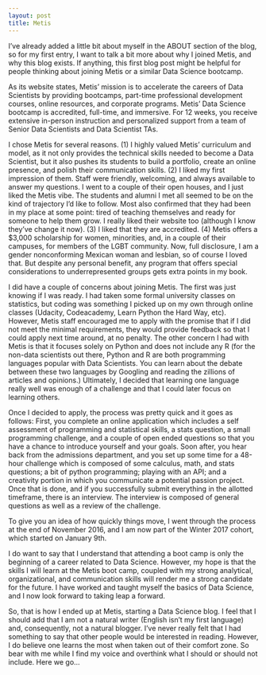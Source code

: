 ```yaml
---
layout: post
title: Metis  
---
```


I’ve already added a little bit about myself in the ABOUT section of the blog, so for my first entry, I want to talk a bit more about why I joined Metis, and why this blog exists. If anything, this first blog post might be helpful for people thinking about joining Metis or a similar Data Science bootcamp. 

As its website states, Metis’ mission is to accelerate the careers of Data Scientists by providing bootcamps, part-time professional development courses, online resources, and corporate programs. Metis’ Data Science bootcamp is accredited, full-time, and immersive. For 12 weeks, you receive extensive in-person instruction and personalized support from a team of Senior Data Scientists and Data Scientist TAs.

I chose Metis for several reasons. (1) I highly valued Metis’ curriculum and model, as it not only provides the technical skills needed to become a Data Scientist, but it also pushes its students to build a portfolio, create an online presence, and polish their communication skills. (2) I liked my first impression of them. Staff were friendly, welcoming, and always available to answer my questions. I went to a couple of their open houses, and I just liked the Metis vibe. The students and alumni I met all seemed to be on the kind of trajectory I’d like to follow. Most also confirmed that they had been in my place at some point: tired of teaching themselves and ready for someone to help them grow. I really liked their website too (although I know they’ve change it now). (3) I liked that they are accredited. (4) Metis offers a $3,000 scholarship for women, minorities, and, in a couple of their campuses, for members of the LGBT community. Now, full disclosure, I am a gender nonconforming Mexican woman and lesbian, so of course I loved that. But despite any personal benefit, any program that offers special considerations to underrepresented groups gets extra points in my book.

I did have a couple of concerns about joining Metis. The first was just knowing if I was ready. I had taken some formal university classes on statistics, but coding was something I picked up on my own through online classes (Udacity, Codeacademy, Learn Python the Hard Way, etc). However, Metis staff encouraged me to apply with the promise that if I did not meet the minimal requirements, they would provide feedback so that I could apply next time around, at no penalty. The other concern I had with Metis is that it focuses solely on Python and does not include any R (for the non-data scientists out there, Python and R are both programming languages popular with Data Scientists. You can learn about the debate between these two languages by Googling and reading the zillions of articles and opinions.) Ultimately, I decided that learning one language really well was enough of a challenge and that I could later focus on learning others.

Once I decided to apply, the process was pretty quick and it goes as follows: First, you complete an online application which includes a self assessment of programming and statistical skills, a stats question, a small programming challenge, and a couple of open ended questions so that you have a chance to introduce yourself and your goals. Soon after, you hear back from the admissions department, and you set up some time for a 48-hour challenge which is composed of some calculus, math, and stats questions; a bit of python programming; playing with an API; and a creativity portion in which you communicate a potential passion project. Once that is done, and if you successfully submit everything in the allotted timeframe, there is an interview. The interview is composed of general questions as well as a review of the challenge.

To give you an idea of how quickly things move, I went through the process at the end of November 2016, and I am now part of the Winter 2017 cohort, which started on January 9th. 

I do want to say that I understand that attending a boot camp is only the beginning of a career related to Data Science. However, my hope is that the skills I will learn at the Metis boot camp, coupled with my strong analytical, organizational, and communication skills will render me a strong candidate for the future. I have worked and taught myself the basics of Data Science, and I now look forward to taking leap a forward.

So, that is how I ended up at Metis, starting a Data Science blog. I feel that I should add that I am not a natural writer (English isn’t my first language) and, consequently, not a natural blogger. I’ve never really felt that I had something to say that other people would be interested in reading. However, I do believe one learns the most when taken out of their comfort zone. So bear with me while I find my voice and overthink what I should or should not include. Here we go… 
